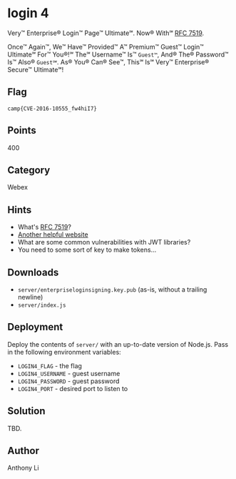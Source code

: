 # login 4
Very™ Enterprise® Login™ Page™ Ultimate℠. Now® With℠ [RFC 7519](https://tools.ietf.org/html/rfc7519).

Once™ Again™, We™ Have™ Provided™ A™ Premium™ Guest™ Login™ Ultimate℠ For™ You®!℠ The℠ Username™ Is™ `Guest™`, And® The® Password™ Is™ Also® `Guest℠`. As® You® Can® See™, This℠ Is℠ Very™ Enterprise® Secure™ Ultimate℠!

## Flag
```
camp{CVE-2016-10555_fw4hiI7}
```

## Points
400

## Category
Webex

## Hints
* What's [RFC 7519](https://tools.ietf.org/html/rfc7519)?
* [Another helpful website](https://jwt.io)
* What are some common vulnerabilities with JWT libraries?
* You need to some sort of key to make tokens...

## Downloads
* `server/enterpriseloginsigning.key.pub` (as-is, without a trailing newline)
* `server/index.js`

## Deployment
Deploy the contents of `server/` with an up-to-date version of Node.js. Pass in the following environment variables:
* `LOGIN4_FLAG` - the flag
* `LOGIN4_USERNAME` - guest username
* `LOGIN4_PASSWORD` - guest password
* `LOGIN4_PORT` - desired port to listen to

## Solution
TBD.

## Author
Anthony Li